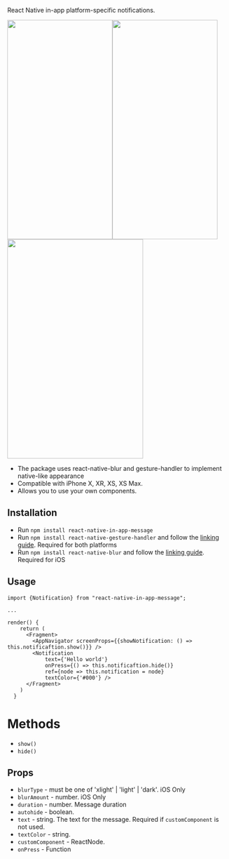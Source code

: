 React Native in-app platform-specific notifications. 


<img src="https://user-images.githubusercontent.com/17552441/50739938-db93c680-11f7-11e9-84e3-a7a07feba7b9.gif" width="240" height="500" /><img src="https://user-images.githubusercontent.com/17552441/50739945-e9e1e280-11f7-11e9-9d0b-4d15db0e1c3d.gif" width="240" height="500" /><img src="https://user-images.githubusercontent.com/17552441/50739935-cae35080-11f7-11e9-96f9-a87579e405dd.gif" width="310" height="500" />


- The package uses react-native-blur and gesture-handler to implement native-like appearance
- Compatible with iPhone X, XR, XS, XS Max.
- Allows you to use your own components.

## Installation

- Run `npm install react-native-in-app-message`
- Run `npm install react-native-gesture-handler` and follow the <a href="https://kmagiera.github.io/react-native-gesture-handler/docs/getting-started.html#installation">linking guide</a>. Required for both platforms
- Run `npm install react-native-blur` and follow the <a href="https://github.com/react-native-community/react-native-blur#installation">linking guide</a>. Required for iOS

## Usage

```
import {Notification} from "react-native-in-app-message";

...

render() {
    return (
      <Fragment>
        <AppNavigator screenProps={{showNotification: () => this.notificaftion.show()}} />
        <Notification 
            text={'Hello world'}
            onPress={() => this.notificaftion.hide()} 
            ref={node => this.notification = node} 
            textColor={'#000'} />
      </Fragment>
    )
  }

```

# Methods
- `show()`
- `hide()`

## Props

- `blurType` - must be one of 'xlight' | 'light' | 'dark'. iOS Only
- `blurAmount` - number. iOS Only
- `duration` - number. Message duration
- `autohide` - boolean.
- `text` - string. The text for the message. Required if `customComponent` is not used.
- `textColor` - string.
- `customComponent` - ReactNode.
- `onPress` - Function
